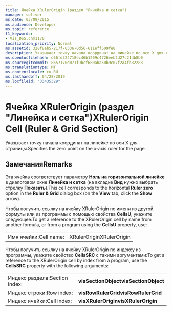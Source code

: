 ```yaml
---
title: Ячейка XRulerOrigin (раздел "Линейка и сетка")
manager: soliver
ms.date: 03/09/2015
ms.audience: Developer
ms.topic: reference
f1_keywords:
- Vis_DSS.chm1170
localization_priority: Normal
ms.assetid: 328f8ab5-217f-0336-0d56-611eff509fe8
description: Указывает точку начала координат на линейке по оси X для страницы.
ms.openlocfilehash: d66fd324718ec46b1209c4726eeb2d27c21db8b0
ms.sourcegitcommit: 8657170d071f9bcf680aba50b9c07f2a4fb82283
ms.translationtype: MT
ms.contentlocale: ru-RU
ms.lasthandoff: 04/28/2019
ms.locfileid: "33435329"
---
```

# <a name="xrulerorigin-cell-ruler-amp-grid-section"></a><span data-ttu-id="2387c-103">Ячейка XRulerOrigin (раздел "Линейка и сетка")</span><span class="sxs-lookup"><span data-stu-id="2387c-103">XRulerOrigin Cell (Ruler &amp; Grid Section)</span></span>

<span data-ttu-id="2387c-104">Указывает точку начала координат на линейке по оси X для страницы.</span><span class="sxs-lookup"><span data-stu-id="2387c-104">Specifies the zero point on the x-axis ruler for the page.</span></span>
  
## <a name="remarks"></a><span data-ttu-id="2387c-105">Замечания</span><span class="sxs-lookup"><span data-stu-id="2387c-105">Remarks</span></span>

<span data-ttu-id="2387c-106">Эта ячейка соответствует параметру **Ноль на горизонтальной линейке** в диалоговом окне **Линейка и сетка** (на вкладке **Вид** нужно выбрать стрелку **Показать**).</span><span class="sxs-lookup"><span data-stu-id="2387c-106">This cell corresponds to the horizontal **Ruler zero** option in the **Ruler &amp; Grid** dialog box (on the **View** tab, click the **Show** arrow).</span></span> 
  
<span data-ttu-id="2387c-107">Чтобы получить ссылку на ячейку XRulerOrigin по имени из другой формулы или из программы с помощью свойства **CellsU**, укажите следующее:</span><span class="sxs-lookup"><span data-stu-id="2387c-107">To get a reference to the XRulerOrigin cell by name from another formula, or from a program using the **CellsU** property, use:</span></span> 
  
|||
|:-----|:-----|
|<span data-ttu-id="2387c-108">Имя ячейки:</span><span class="sxs-lookup"><span data-stu-id="2387c-108">Cell name:</span></span>  <br/> |<span data-ttu-id="2387c-109">XRulerOrigin</span><span class="sxs-lookup"><span data-stu-id="2387c-109">XRulerOrigin</span></span>  <br/> |
   
<span data-ttu-id="2387c-110">Чтобы получить ссылку на ячейку XRulerOrigin по индексу из программы, укажите свойство **CellsSRC** с такими аргументами:</span><span class="sxs-lookup"><span data-stu-id="2387c-110">To get a reference to the XRulerOrigin cell by index from a program, use the **CellsSRC** property with the following arguments:</span></span> 
  
|||
|:-----|:-----|
|<span data-ttu-id="2387c-111">Индекс раздела:</span><span class="sxs-lookup"><span data-stu-id="2387c-111">Section index:</span></span>  <br/> |<span data-ttu-id="2387c-112">**visSectionObject**</span><span class="sxs-lookup"><span data-stu-id="2387c-112">**visSectionObject**</span></span> <br/> |
|<span data-ttu-id="2387c-113">Индекс строки:</span><span class="sxs-lookup"><span data-stu-id="2387c-113">Row index:</span></span>  <br/> |<span data-ttu-id="2387c-114">**visRowRulerGrid**</span><span class="sxs-lookup"><span data-stu-id="2387c-114">**visRowRulerGrid**</span></span> <br/> |
|<span data-ttu-id="2387c-115">Индекс ячейки:</span><span class="sxs-lookup"><span data-stu-id="2387c-115">Cell index:</span></span>  <br/> |<span data-ttu-id="2387c-116">**visXRulerOrigin**</span><span class="sxs-lookup"><span data-stu-id="2387c-116">**visXRulerOrigin**</span></span> <br/> |
   

